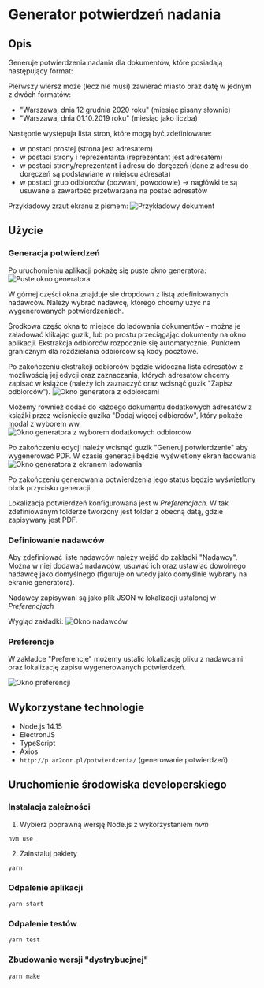 # Generator potwierdzeń nadania

## Opis
Generuje potwierdzenia nadania dla dokumentów, które posiadają następujący format:

Pierwszy wiersz może (lecz nie musi) zawierać miasto oraz datę w jednym z dwóch formatów:
- "Warszawa, dnia 12 grudnia 2020 roku" (miesiąc pisany słownie)
- "Warszawa, dnia 01.10.2019 roku" (miesiąc jako liczba)

Następnie występuja lista stron, które mogą być zdefiniowane:
- w postaci prostej (strona jest adresatem)
- w postaci strony i reprezentanta (reprezentant jest adresatem)
- w postaci strony/reprezentant i adresu do doręczeń (dane z adresu do doręczeń są podstawiane w miejscu adresata)
- w postaci grup odbiorców (pozwani, powodowie) -> nagłówki te są usuwane a zawartość przetwarzana na postać adresatów 

Przykładowy zrzut ekranu z pismem:
![Przykładowy dokument](/docs/sample-document.png)

## Użycie
### Generacja potwierdzeń

Po uruchomieniu aplikacji pokażę się puste okno generatora:
![Puste okno generatora](/docs/generator-main.png)

W górnej części okna znajduje sie dropdown z listą zdefiniowanych nadawców. Należy wybrać nadawcę, którego chcemy użyć na wygenerowanych potwierdzeniach.

Środkowa częśc okna to miejsce do ładowania dokumentów - można je załadować klikając guzik, lub po prostu przeciągając dokumenty na okno aplikacji.
Ekstrakcja odbiorców rozpocznie się automatycznie. Punktem granicznym dla rozdzielania odbiorców są kody pocztowe.

Po zakończeniu ekstrakcji odbiorców będzie widoczna lista adresatów z możliwością jej edycji oraz zaznaczania, których adresatow chcemy zapisać w książce (należy ich zaznaczyć oraz wcisnąć guzik "Zapisz odbiorców").
![Okno generatora z odbiorcami](/docs/generator-recipients.png)

Możemy również dodać do każdego dokumentu dodatkowych adresatów z książki przez wcisnięcie guzika "Dodaj więcej odbiorców", który pokaże modal z wyborem ww.
![Okno generatora z wyborem dodatkowych odbiorców](/docs/generator-add-more-recipients.png)

Po zakończeniu edycji należy wcisnąć guzik "Generuj potwierdzenie" aby wygenerować PDF. W czasie generacji będzie wyświetlony ekran ładowania
![Okno generatora z ekranem ładowania](/docs/generator-processing.png)

Po zakończeniu generowania potwierdzenia jego status będzie wyświetlony obok przycisku generacji.

Lokalizacja potwierdzeń konfigurowana jest w *Preferencjach*. W tak zdefiniowanym folderze tworzony jest folder z obecną datą, gdzie zapisywany jest PDF.

### Definiowanie nadawców

Aby zdefiniować listę nadawców należy wejść do zakładki "Nadawcy".
Można w niej dodawać nadawców, usuwać ich oraz ustawiać dowolnego nadawcę jako domyślnego (figuruje on wtedy jako domyślnie wybrany na ekranie generatora).

Nadawcy zapisywani są jako plik JSON w lokalizacji ustalonej w *Preferencjach*

Wygląd zakładki:
![Okno nadawców](/docs/senders.png)

### Preferencje

W zakładce "Preferencje" możemy ustalić lokalizację pliku z nadawcami oraz lokalizację zapisu wygenerowanych potwierdzeń.

![Okno preferencji](/docs/preferences-tab.png)


## Wykorzystane technologie
- Node.js 14.15
- ElectronJS
- TypeScript
- Axios
- `http://p.ar2oor.pl/potwierdzenia/` (generowanie potwierdzeń)

## Uruchomienie środowiska developerskiego

### Instalacja zależności
1. Wybierz poprawną wersję Node.js z wykorzystaniem *nvm*
```
nvm use
```

2. Zainstaluj pakiety
```
yarn
```

### Odpalenie aplikacji
```
yarn start
```

### Odpalenie testów
```
yarn test
```

### Zbudowanie wersji "dystrybucjnej"
```
yarn make
```

